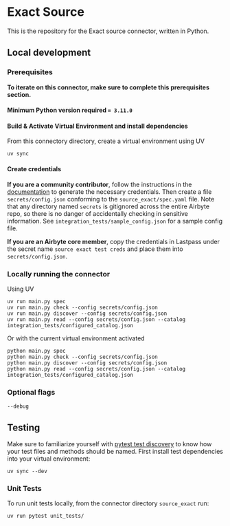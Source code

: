 # Exact Source

This is the repository for the Exact source connector, written in Python.

## Local development

### Prerequisites

**To iterate on this connector, make sure to complete this prerequisites section.**

#### Minimum Python version required `= 3.11.0`

#### Build & Activate Virtual Environment and install dependencies

From this connectory directory, create a virtual environment using UV

```shell
uv sync
```

#### Create credentials

**If you are a community contributor**, follow the instructions in
the [documentation](https://docs.airbyte.io/integrations/sources/exact)
to generate the necessary credentials. Then create a file `secrets/config.json` conforming to the
`source_exact/spec.yaml` file.
Note that any directory named `secrets` is gitignored across the entire Airbyte repo, so there is no danger of
accidentally checking in sensitive information.
See `integration_tests/sample_config.json` for a sample config file.

**If you are an Airbyte core member**, copy the credentials in Lastpass under the secret name `source exact test creds`
and place them into `secrets/config.json`.

### Locally running the connector

Using UV

```shell
uv run main.py spec
uv run main.py check --config secrets/config.json
uv run main.py discover --config secrets/config.json
uv run main.py read --config secrets/config.json --catalog integration_tests/configured_catalog.json
```

Or with the current virtual environment activated

```shell
python main.py spec
python main.py check --config secrets/config.json
python main.py discover --config secrets/config.json
python main.py read --config secrets/config.json --catalog integration_tests/configured_catalog.json
```

### Optional flags

```
--debug
```

## Testing

Make sure to familiarize yourself
with [pytest test discovery](https://docs.pytest.org/en/latest/goodpractices.html#test-discovery) to know how your test
files and methods should be named.
First install test dependencies into your virtual environment:

```shell
uv sync --dev
```

### Unit Tests

To run unit tests locally, from the connector directory `source_exact` run:

```
uv run pytest unit_tests/
```
